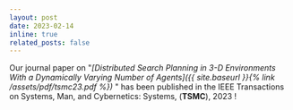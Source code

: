 ```yaml
---
layout: post
date: 2023-02-14
inline: true
related_posts: false
---
```


Our journal paper on "_[Distributed Search Planning in 3-D Environments With a Dynamically Varying Number of Agents]({{ site.baseurl }}{% link /assets/pdf/tsmc23.pdf %})_ " has been published in the IEEE Transactions on Systems, Man, and Cybernetics: Systems, (**TSMC**), 2023 !


